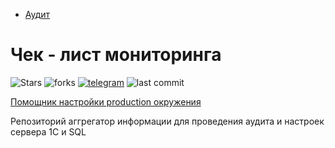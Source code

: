 - [Аудит](#аудит)

# Чек - лист мониторинга

![Stars](https://img.shields.io/github/stars/maximsamokhval/audit-checklist?style=for-the-badge)
![forks](https://img.shields.io/github/forks/maximsamokhval/audit-checklist?style=for-the-badge)
[![telegram](https://img.shields.io/badge/telegram-channel-blue.svg?style=for-the-badge)](https://t.me/automation_community)
![last commit](https://img.shields.io/github/last-commit/maximsamokhval/audit-checklist?style=for-the-badge)

[Помощник настройки production окружения](https://maximsamokhval.github.io/audit-checklist/)

Репозиторий аггрегатор информации для проведения аудита и настроек сервера 1С и SQL
